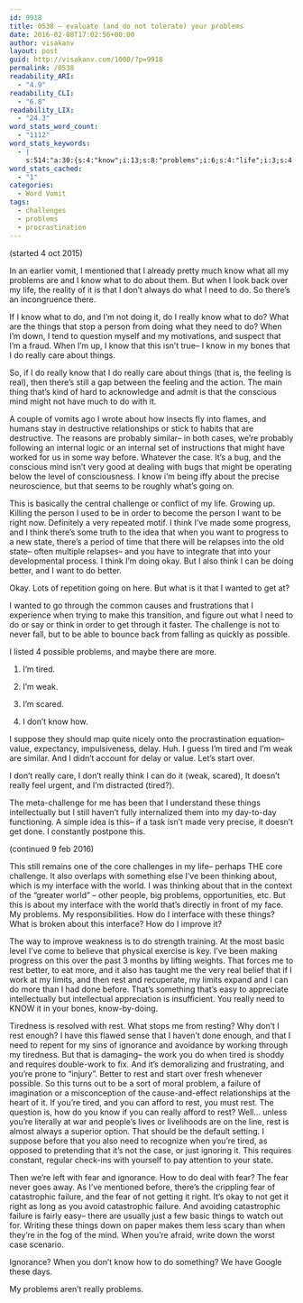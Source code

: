 ```yaml
---
id: 9918
title: 0538 – evaluate (and do not tolerate) your problems
date: 2016-02-08T17:02:56+00:00
author: visakanv
layout: post
guid: http://visakanv.com/1000/?p=9918
permalink: /0538
readability_ARI:
  - "4.9"
readability_CLI:
  - "6.8"
readability_LIX:
  - "24.3"
word_stats_word_count:
  - "1112"
word_stats_keywords:
  - |
    s:514:"a:30:{s:4:"know";i:13;s:8:"problems";i:6;s:4:"life";i:3;s:4:"need";i:6;s:7:"there's";i:5;s:6:"really";i:10;s:6:"things";i:7;s:6:"person";i:3;s:4:"care";i:3;s:4:"mind";i:3;s:4:"case";i:3;s:9:"challenge";i:4;s:4:"want";i:3;s:5:"right";i:3;s:5:"think";i:6;s:8:"progress";i:3;s:5:"state";i:3;s:4:"okay";i:3;s:6:"better";i:4;s:8:"possible";i:3;s:5:"tired";i:6;s:4:"weak";i:3;s:9:"interface";i:4;s:5:"world";i:3;s:4:"rest";i:9;s:4:"work";i:3;s:9:"ignorance";i:3;s:7:"failure";i:4;s:4:"fear";i:5;s:12:"catastrophic";i:3;}";
word_stats_cached:
  - "1"
categories:
  - Word Vomit
tags:
  - challenges
  - problems
  - procrastination
---
```

(started 4 oct 2015)

In an earlier vomit, I mentioned that I already pretty much know what all my problems are and I know what to do about them. But when I look back over my life, the reality of it is that I don&#8217;t always do what I need to do. So there&#8217;s an incongruence there.

If I know what to do, and I&#8217;m not doing it, do I really know what to do? What are the things that stop a person from doing what they need to do? When I&#8217;m down, I tend to question myself and my motivations, and suspect that I&#8217;m a fraud. When I&#8217;m up, I know that this isn&#8217;t true– I know in my bones that I do really care about things.

So, if I do really know that I do really care about things (that is, the feeling is real), then there&#8217;s still a gap between the feeling and the action. The main thing that&#8217;s kind of hard to acknowledge and admit is that the conscious mind might not have much to do with it.

A couple of vomits ago I wrote about how insects fly into flames, and humans stay in destructive relationships or stick to habits that are destructive. The reasons are probably similar– in both cases, we&#8217;re probably following an internal logic or an internal set of instructions that might have worked for us in some way before. Whatever the case. It&#8217;s a bug, and the conscious mind isn&#8217;t very good at dealing with bugs that might be operating below the level of consciousness. I know i&#8217;m being iffy about the precise neuroscience, but that seems to be roughly what&#8217;s going on.

This is basically the central challenge or conflict of my life. Growing up. Killing the person I used to be in order to become the person I want to be right now. Definitely a very repeated motif. I think I&#8217;ve made some progress, and I think there&#8217;s some truth to the idea that when you want to progress to a new state, there&#8217;s a period of time that there will be relapses into the old state– often multiple relapses– and you have to integrate that into your developmental process. I think I&#8217;m doing okay. But I also think I can be doing better, and I want to do better.

Okay. Lots of repetition going on here. But what is it that I wanted to get at?

I wanted to go through the common causes and frustrations that I experience when trying to make this transition, and figure out what I need to do or say or think in order to get through it faster. The challenge is not to never fall, but to be able to bounce back from falling as quickly as possible.

I listed 4 possible problems, and maybe there are more.

1. I&#8217;m tired.
  
2. I&#8217;m weak.
  
3. I&#8217;m scared.
  
4. I don&#8217;t know how.

I suppose they should map quite nicely onto the procrastination equation– value, expectancy, impulsiveness, delay. Huh. I guess I&#8217;m tired and I&#8217;m weak are similar. And I didn&#8217;t account for delay or value. Let&#8217;s start over.

I don&#8217;t really care, I don&#8217;t really think I can do it (weak, scared), It doesn&#8217;t really feel urgent, and I&#8217;m distracted (tired?).

The meta-challenge for me has been that I understand these things intellectually but I still haven&#8217;t fully internalized them into my day-to-day functioning. A simple idea is this– if a task isn&#8217;t made very precise, it doesn&#8217;t get done. I constantly postpone this.

(continued 9 feb 2016)

This still remains one of the core challenges in my life– perhaps THE core challenge. It also overlaps with something else I&#8217;ve been thinking about, which is my interface with the world. I was thinking about that in the context of the &#8220;greater world&#8221; – other people, big problems, opportunities, etc. But this is about my interface with the world that&#8217;s directly in front of my face. My problems. My responsibilities. How do I interface with these things? What is broken about this interface? How do I improve it?

The way to improve weakness is to do strength training. At the most basic level I&#8217;ve come to believe that physical exercise is key. I&#8217;ve been making progress on this over the past 3 months by lifting weights. That forces me to rest better, to eat more, and it also has taught me the very real belief that if I work at my limits, and then rest and recuperate, my limits expand and I can do more than I had done before. That&#8217;s something that&#8217;s easy to appreciate intellectually but intellectual appreciation is insufficient. You really need to KNOW it in your bones, know-by-doing.

Tiredness is resolved with rest. What stops me from resting? Why don&#8217;t I rest enough? I have this flawed sense that I haven&#8217;t done enough, and that I need to repent for my sins of ignorance and avoidance by working through my tiredness. But that is damaging– the work you do when tired is shoddy and requires double-work to fix. And it&#8217;s demoralizing and frustrating, and you&#8217;re prone to &#8220;injury&#8221;. Better to rest and start over fresh whenever possible. So this turns out to be a sort of moral problem, a failure of imagination or a misconception of the cause-and-effect relationships at the heart of it. If you&#8217;re tired, and you can afford to rest, you must rest. The question is, how do you know if you can really afford to rest? Well&#8230; unless you&#8217;re literally at war and people&#8217;s lives or livelihoods are on the line, rest is almost always a superior option. That should be the default setting. I suppose before that you also need to recognize when you&#8217;re tired, as opposed to pretending that it&#8217;s not the case, or just ignoring it. This requires constant, regular check-ins with yourself to pay attention to your state.

Then we&#8217;re left with fear and ignorance. How to do deal with fear? The fear never goes away. As I&#8217;ve mentioned before, there&#8217;s the crippling fear of catastrophic failure, and the fear of not getting it right. It&#8217;s okay to not get it right as long as you avoid catastrophic failure. And avoiding catastrophic failure is fairly easy– there are usually just a few basic things to watch out for. Writing these things down on paper makes them less scary than when they&#8217;re in the fog of the mind. When you&#8217;re afraid, write down the worst case scenario.

Ignorance? When you don&#8217;t know how to do something? We have Google these days.

My problems aren&#8217;t really problems.